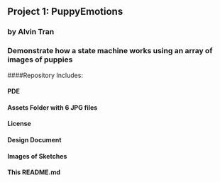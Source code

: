 ## Project 1: PuppyEmotions
###  by Alvin Tran

### Demonstrate how a state machine works using an array of images of puppies

####Repository Includes:
#### PDE
#### Assets Folder with 6 JPG files
#### License
#### Design Document
#### Images of Sketches
#### This README.md